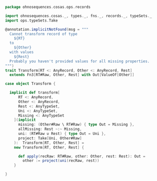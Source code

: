 
```scala
package ohnosequences.cosas.ops.records

import ohnosequences.cosas._, types._, fns._, records._, typeSets._
import ops.typeSets.Take

@annotation.implicitNotFound(msg = """
  Cannot transform record of type
    ${RT}
  to
    ${Other}
  with values
    ${Rest}
  Probably you haven't provided values for all missing properties.
""")
trait Transform[RT <: AnyRecord, Other <: AnyRecord, Rest]
  extends Fn3[RT#Raw, Other, Rest] with Out[ValueOf[Other]]

case object Transform {

  implicit def transform[
      RT <: AnyRecord,
      Other <: AnyRecord,
      Rest <: AnyTypeSet,
      Uni <: AnyTypeSet,
      Missing <: AnyTypeSet
    ](implicit
      missing: (Other#Raw \ RT#Raw) { type Out = Missing },
      allMissing: Rest ~:~ Missing,
      uni: (RT#Raw ∪ Rest) { type Out = Uni },
      project: Take[Uni, Other#Raw]
    ):  Transform[RT, Other, Rest] =
    new Transform[RT, Other, Rest] {

      def apply(recRaw: RT#Raw, other: Other, rest: Rest): Out =
        other := project(uni(recRaw, rest))
    }

}

```




[test/scala/cosas/asserts.scala]: ../../../../../test/scala/cosas/asserts.scala.md
[test/scala/cosas/DenotationTests.scala]: ../../../../../test/scala/cosas/DenotationTests.scala.md
[test/scala/cosas/SubsetTypesTests.scala]: ../../../../../test/scala/cosas/SubsetTypesTests.scala.md
[test/scala/cosas/EqualityTests.scala]: ../../../../../test/scala/cosas/EqualityTests.scala.md
[test/scala/cosas/PropertyTests.scala]: ../../../../../test/scala/cosas/PropertyTests.scala.md
[test/scala/cosas/RecordTests.scala]: ../../../../../test/scala/cosas/RecordTests.scala.md
[test/scala/cosas/TypeSetTests.scala]: ../../../../../test/scala/cosas/TypeSetTests.scala.md
[test/scala/cosas/TypeUnionTests.scala]: ../../../../../test/scala/cosas/TypeUnionTests.scala.md
[main/scala/cosas/typeUnions.scala]: ../../typeUnions.scala.md
[main/scala/cosas/properties.scala]: ../../properties.scala.md
[main/scala/cosas/records.scala]: ../../records.scala.md
[main/scala/cosas/fns.scala]: ../../fns.scala.md
[main/scala/cosas/types.scala]: ../../types.scala.md
[main/scala/cosas/typeSets.scala]: ../../typeSets.scala.md
[main/scala/cosas/ops/records/Update.scala]: Update.scala.md
[main/scala/cosas/ops/records/Transform.scala]: Transform.scala.md
[main/scala/cosas/ops/records/Get.scala]: Get.scala.md
[main/scala/cosas/ops/typeSets/SerializeDenotations.scala]: ../typeSets/SerializeDenotations.scala.md
[main/scala/cosas/ops/typeSets/ParseDenotations.scala]: ../typeSets/ParseDenotations.scala.md
[main/scala/cosas/ops/typeSets/Conversions.scala]: ../typeSets/Conversions.scala.md
[main/scala/cosas/ops/typeSets/Filter.scala]: ../typeSets/Filter.scala.md
[main/scala/cosas/ops/typeSets/Subtract.scala]: ../typeSets/Subtract.scala.md
[main/scala/cosas/ops/typeSets/Mappers.scala]: ../typeSets/Mappers.scala.md
[main/scala/cosas/ops/typeSets/Union.scala]: ../typeSets/Union.scala.md
[main/scala/cosas/ops/typeSets/Reorder.scala]: ../typeSets/Reorder.scala.md
[main/scala/cosas/ops/typeSets/Take.scala]: ../typeSets/Take.scala.md
[main/scala/cosas/ops/typeSets/Representations.scala]: ../typeSets/Representations.scala.md
[main/scala/cosas/ops/typeSets/Pop.scala]: ../typeSets/Pop.scala.md
[main/scala/cosas/ops/typeSets/Replace.scala]: ../typeSets/Replace.scala.md
[main/scala/cosas/equality.scala]: ../../equality.scala.md